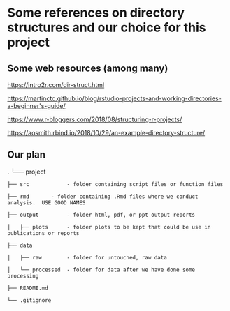 # Some references on directory structures and our choice for this project

## Some web resources (among many)

https://intro2r.com/dir-struct.html

https://martinctc.github.io/blog/rstudio-projects-and-working-directories-a-beginner's-guide/

https://www.r-bloggers.com/2018/08/structuring-r-projects/

https://aosmith.rbind.io/2018/10/29/an-example-directory-structure/


## Our plan
.
└── project

    ├── src            - folder containing script files or function files
    
    ├── rmd       - folder containing .Rmd files where we conduct analysis.  USE GOOD NAMES 
    
    ├── output         - folder html, pdf, or ppt output reports 
    
    │   ├── plots      - folder plots to be kept that could be use in publications or reports
    
    ├── data
    
    │   ├── raw        - folder for untouched, raw data
    
    │   └── processed  - folder for data after we have done some processing
    
    ├── README.md
    
    └── .gitignore


